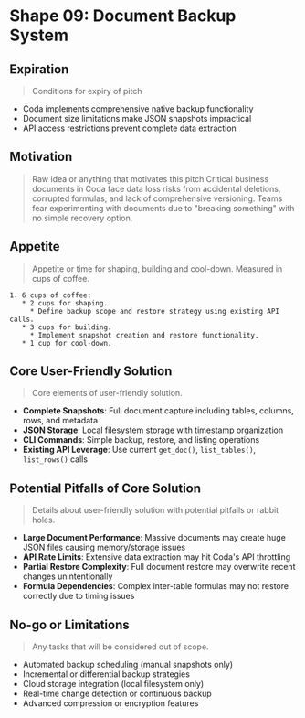 # Shape 09: Document Backup System

## Expiration
> Conditions for expiry of pitch
- Coda implements comprehensive native backup functionality
- Document size limitations make JSON snapshots impractical
- API access restrictions prevent complete data extraction

## Motivation
> Raw idea or anything that motivates this pitch
Critical business documents in Coda face data loss risks from accidental deletions, corrupted formulas, and lack of comprehensive versioning. Teams fear experimenting with documents due to "breaking something" with no simple recovery option.

## Appetite
> Appetite or time for shaping, building and cool-down. Measured in cups of coffee.
```
1. 6 cups of coffee:
   * 2 cups for shaping.
     * Define backup scope and restore strategy using existing API calls.
   * 3 cups for building.
     * Implement snapshot creation and restore functionality.
   * 1 cup for cool-down.
```

## Core User-Friendly Solution
> Core elements of user-friendly solution.
- **Complete Snapshots**: Full document capture including tables, columns, rows, and metadata
- **JSON Storage**: Local filesystem storage with timestamp organization
- **CLI Commands**: Simple backup, restore, and listing operations
- **Existing API Leverage**: Use current `get_doc()`, `list_tables()`, `list_rows()` calls

## Potential Pitfalls of Core Solution
> Details about user-friendly solution with potential pitfalls or rabbit holes.
- **Large Document Performance**: Massive documents may create huge JSON files causing memory/storage issues
- **API Rate Limits**: Extensive data extraction may hit Coda's API throttling
- **Partial Restore Complexity**: Full document restore may overwrite recent changes unintentionally
- **Formula Dependencies**: Complex inter-table formulas may not restore correctly due to timing issues

## No-go or Limitations
> Any tasks that will be considered out of scope.
- Automated backup scheduling (manual snapshots only)
- Incremental or differential backup strategies
- Cloud storage integration (local filesystem only)
- Real-time change detection or continuous backup
- Advanced compression or encryption features
